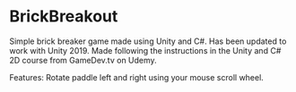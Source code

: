 # BrickBreakout
 Simple brick breaker game made using Unity and C#. Has been updated to work with Unity 2019.
 Made following the instructions in the Unity and C# 2D course from GameDev.tv on Udemy.

 Features:
 Rotate paddle left and right using your mouse scroll wheel.
